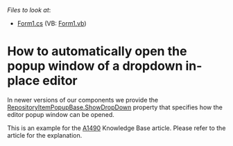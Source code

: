 <!-- default file list -->
*Files to look at*:

* [Form1.cs](./CS/Form1.cs) (VB: [Form1.vb](./VB/Form1.vb))
<!-- default file list end -->
# How to automatically open the popup window of a dropdown in-place editor


<p>In newer versions of our components we provide the  <a href="http://documentation.devexpress.com/#WindowsForms/DevExpressXtraEditorsRepositoryRepositoryItemPopupBase_ShowDropDowntopic"><u>RepositoryItemPopupBase.ShowDropDown</u></a> property that specifies how the editor popup window can be opened.</p><p>This is an example for the <a href="https://www.devexpress.com/Support/Center/p/A1490">A1490</a> Knowledge Base article. Please refer to the article for the explanation.</p>

<br/>


